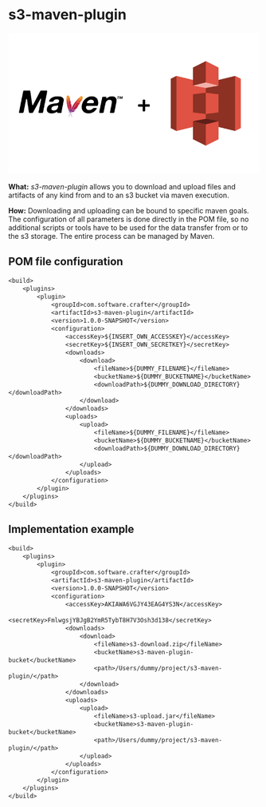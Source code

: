# s3-maven-plugin

![s3-maven-plugin logo](./s3-maven-plugin-logo.png "s3 Maven Plugin Logo")

**What:** *s3-maven-plugin* allows you to download and upload files and artifacts of any kind from and to an s3 bucket via maven execution.  

**How:** Downloading and uploading can be bound to specific maven goals. The configuration of all parameters is done directly in the POM file, so no additional scripts or tools have to be used for the data transfer from or to the s3 storage. The entire process can be managed by Maven.

## POM file configuration

    <build>
        <plugins>
            <plugin>
                <groupId>com.software.crafter</groupId>
                <artifactId>s3-maven-plugin</artifactId>
                <version>1.0.0-SNAPSHOT</version>
                <configuration>
                    <accessKey>${INSERT_OWN_ACCESSKEY}</accessKey>
                    <secretKey>${INSERT_OWN_SECRETKEY}</secretKey>
                    <downloads>
                        <download>
                            <fileName>${DUMMY_FILENAME}</fileName>
                            <bucketName>${DUMMY_BUCKETNAME}</bucketName>
                            <downloadPath>${DUMMY_DOWNLOAD_DIRECTORY}</downloadPath>
                        </download>
                    </downloads>
                    <uploads>
                        <upload>
                            <fileName>${DUMMY_FILENAME}</fileName>
                            <bucketName>${DUMMY_BUCKETNAME}</bucketName>
                            <downloadPath>${DUMMY_DOWNLOAD_DIRECTORY}</downloadPath>
                        </upload>
                    </uploads>
                </configuration>
            </plugin>
        </plugins>
    </build>

## Implementation example

    <build>
        <plugins>
            <plugin>
                <groupId>com.software.crafter</groupId>
                <artifactId>s3-maven-plugin</artifactId>
                <version>1.0.0-SNAPSHOT</version>
                <configuration>
                    <accessKey>AKIAWA6VGJY43EAG4YS3N</accessKey>
                    <secretKey>FmlwgsjYBJgB2YmR5TybT8H7V3Osh3d138</secretKey>
                    <downloads>
                        <download>
                            <fileName>s3-download.zip</fileName>
                            <bucketName>s3-maven-plugin-bucket</bucketName>
                            <path>/Users/dummy/project/s3-maven-plugin/</path>
                        </download>
                    </downloads>
                    <uploads>
                        <upload>
                            <fileName>s3-upload.jar</fileName>
                            <bucketName>s3-maven-plugin-bucket</bucketName>
                            <path>/Users/dummy/project/s3-maven-plugin/</path>
                        </upload>
                    </uploads>
                </configuration>
            </plugin>
        </plugins>
    </build>
